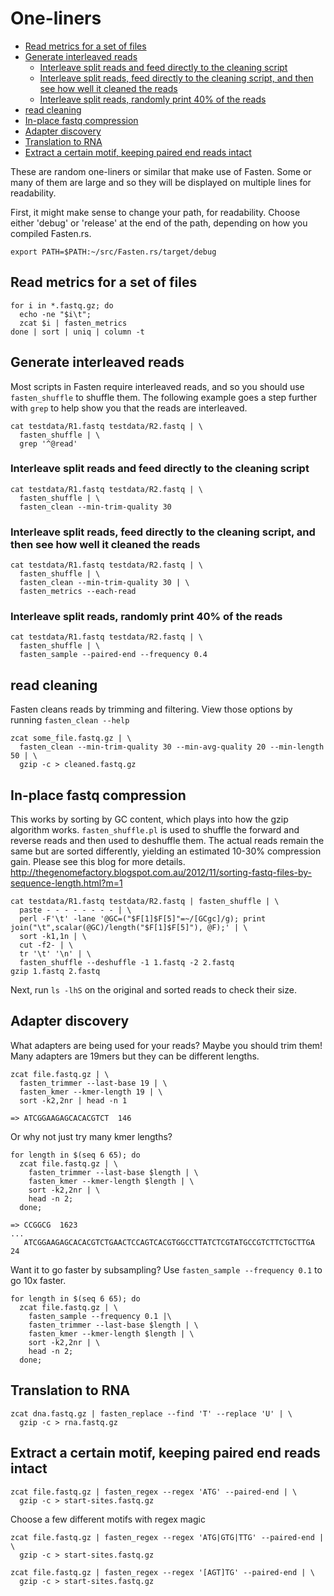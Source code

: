 # One-liners
<!-- vim-markdown-toc GFM -->

* [Read metrics for a set of files](#read-metrics-for-a-set-of-files)
* [Generate interleaved reads](#generate-interleaved-reads)
  * [Interleave split reads and feed directly to the cleaning script](#interleave-split-reads-and-feed-directly-to-the-cleaning-script)
  * [Interleave split reads, feed directly to the cleaning script, and then see how well it cleaned the reads](#interleave-split-reads-feed-directly-to-the-cleaning-script-and-then-see-how-well-it-cleaned-the-reads)
  * [Interleave split reads, randomly print 40% of the reads](#interleave-split-reads-randomly-print-40-of-the-reads)
* [read cleaning](#read-cleaning)
* [In-place fastq compression](#in-place-fastq-compression)
* [Adapter discovery](#adapter-discovery)
* [Translation to RNA](#translation-to-rna)
* [Extract a certain motif, keeping paired end reads intact](#extract-a-certain-motif-keeping-paired-end-reads-intact)

<!-- vim-markdown-toc -->

These are random one-liners or similar that make use of Fasten.
Some or many of them are large and so they will be displayed on multiple lines for readability.

First, it might make sense to change your path, for readability.  Choose either 'debug' or 'release' at the end of the path, depending on how you compiled Fasten.rs.

    export PATH=$PATH:~/src/Fasten.rs/target/debug

## Read metrics for a set of files

    for i in *.fastq.gz; do
      echo -ne "$i\t";
      zcat $i | fasten_metrics
    done | sort | uniq | column -t

## Generate interleaved reads 

Most scripts in Fasten require interleaved reads, and so you should use `fasten_shuffle` to shuffle them.  The following example goes a step further with `grep` to help show you that the reads are interleaved.

    cat testdata/R1.fastq testdata/R2.fastq | \
      fasten_shuffle | \
      grep '^@read'

### Interleave split reads and feed directly to the cleaning script 

    cat testdata/R1.fastq testdata/R2.fastq | \
      fasten_shuffle | \
      fasten_clean --min-trim-quality 30

### Interleave split reads, feed directly to the cleaning script, and then see how well it cleaned the reads

    cat testdata/R1.fastq testdata/R2.fastq | \
      fasten_shuffle | \
      fasten_clean --min-trim-quality 30 | \
      fasten_metrics --each-read

### Interleave split reads, randomly print 40% of the reads

    cat testdata/R1.fastq testdata/R2.fastq | \
      fasten_shuffle | \
      fasten_sample --paired-end --frequency 0.4

## read cleaning

Fasten cleans reads by trimming and filtering.  View those options by running `fasten_clean --help`

    zcat some_file.fastq.gz | \
      fasten_clean --min-trim-quality 30 --min-avg-quality 20 --min-length 50 | \
      gzip -c > cleaned.fastq.gz

## In-place fastq compression

This works by sorting by GC content, which plays into how the gzip algorithm works.
`fasten_shuffle.pl` is used to shuffle the forward and reverse reads and then used to
deshuffle them.  The actual reads remain the same but are sorted differently, yielding
an estimated 10-30% compression gain.  Please see this blog for more details.  http://thegenomefactory.blogspot.com.au/2012/11/sorting-fastq-files-by-sequence-length.html?m=1

    cat testdata/R1.fastq testdata/R2.fastq | fasten_shuffle | \
      paste - - - - - - - - | \
      perl -F'\t' -lane '@GC=("$F[1]$F[5]"=~/[GCgc]/g); print join("\t",scalar(@GC)/length("$F[1]$F[5]"), @F);' | \
      sort -k1,1n | \
      cut -f2- | \
      tr '\t' '\n' | \
      fasten_shuffle --deshuffle -1 1.fastq -2 2.fastq
    gzip 1.fastq 2.fastq

Next, run `ls -lhS` on the original and sorted reads to check their size.

## Adapter discovery

What adapters are being used for your reads?  Maybe you should trim them!  Many adapters are 19mers but they can be different lengths.

    zcat file.fastq.gz | \
      fasten_trimmer --last-base 19 | \
      fasten_kmer --kmer-length 19 | \
      sort -k2,2nr | head -n 1

    => ATCGGAAGAGCACACGTCT	146

Or why not just try many kmer lengths?

    for length in $(seq 6 65); do 
      zcat file.fastq.gz | \
        fasten_trimmer --last-base $length | \
        fasten_kmer --kmer-length $length | \
        sort -k2,2nr | \
        head -n 2; 
      done;

    => CCGGCG  1623
    ...
       ATCGGAAGAGCACACGTCTGAACTCCAGTCACGTGGCCTTATCTCGTATGCCGTCTTCTGCTTGA       24

Want it to go faster by subsampling?  Use `fasten_sample --frequency 0.1` to go 10x faster.

    for length in $(seq 6 65); do 
      zcat file.fastq.gz | \
        fasten_sample --frequency 0.1 |\
        fasten_trimmer --last-base $length | \
        fasten_kmer --kmer-length $length | \
        sort -k2,2nr | \
        head -n 2; 
      done;
    
## Translation to RNA

    zcat dna.fastq.gz | fasten_replace --find 'T' --replace 'U' | \
      gzip -c > rna.fastq.gz

## Extract a certain motif, keeping paired end reads intact

    zcat file.fastq.gz | fasten_regex --regex 'ATG' --paired-end | \
      gzip -c > start-sites.fastq.gz

Choose a few different motifs with regex magic

    zcat file.fastq.gz | fasten_regex --regex 'ATG|GTG|TTG' --paired-end | \
      gzip -c > start-sites.fastq.gz
    
    zcat file.fastq.gz | fasten_regex --regex '[AGT]TG' --paired-end | \
      gzip -c > start-sites.fastq.gz

